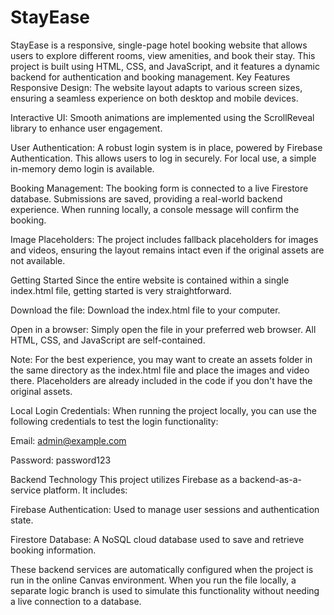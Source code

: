 # StayEase
StayEase is a responsive, single-page hotel booking website that allows users to explore different rooms, view amenities, and book their stay. This project is built using HTML, CSS, and JavaScript, and it features a dynamic backend for authentication and booking management.
Key Features
Responsive Design: The website layout adapts to various screen sizes, ensuring a seamless experience on both desktop and mobile devices.

Interactive UI: Smooth animations are implemented using the ScrollReveal library to enhance user engagement.

User Authentication: A robust login system is in place, powered by Firebase Authentication. This allows users to log in securely. For local use, a simple in-memory demo login is available.

Booking Management: The booking form is connected to a live Firestore database. Submissions are saved, providing a real-world backend experience. When running locally, a console message will confirm the booking.

Image Placeholders: The project includes fallback placeholders for images and videos, ensuring the layout remains intact even if the original assets are not available.

Getting Started
Since the entire website is contained within a single index.html file, getting started is very straightforward.

Download the file: Download the index.html file to your computer.

Open in a browser: Simply open the file in your preferred web browser. All HTML, CSS, and JavaScript are self-contained.

Note: For the best experience, you may want to create an assets folder in the same directory as the index.html file and place the images and video there. Placeholders are already included in the code if you don't have the original assets.

Local Login Credentials:
When running the project locally, you can use the following credentials to test the login functionality:

Email: admin@example.com

Password: password123

Backend Technology
This project utilizes Firebase as a backend-as-a-service platform. It includes:

Firebase Authentication: Used to manage user sessions and authentication state.

Firestore Database: A NoSQL cloud database used to save and retrieve booking information.

These backend services are automatically configured when the project is run in the online Canvas environment. When you run the file locally, a separate logic branch is used to simulate this functionality without needing a live connection to a database.
